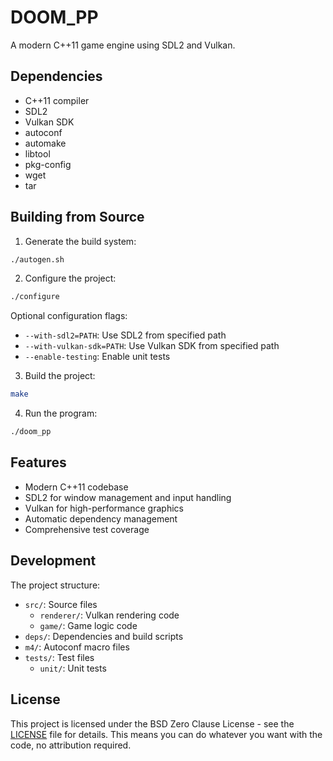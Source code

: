# DOOM_PP

A modern C++11 game engine using SDL2 and Vulkan.

## Dependencies

- C++11 compiler
- SDL2
- Vulkan SDK
- autoconf
- automake
- libtool
- pkg-config
- wget
- tar

## Building from Source

1. Generate the build system:
```bash
./autogen.sh
```

2. Configure the project:
```bash
./configure
```
   
   Optional configuration flags:
   - `--with-sdl2=PATH`: Use SDL2 from specified path
   - `--with-vulkan-sdk=PATH`: Use Vulkan SDK from specified path
   - `--enable-testing`: Enable unit tests

3. Build the project:
```bash
make
```

4. Run the program:
```bash
./doom_pp
```

## Features

- Modern C++11 codebase
- SDL2 for window management and input handling
- Vulkan for high-performance graphics
- Automatic dependency management
- Comprehensive test coverage

## Development

The project structure:
- `src/`: Source files
  - `renderer/`: Vulkan rendering code
  - `game/`: Game logic code
- `deps/`: Dependencies and build scripts
- `m4/`: Autoconf macro files
- `tests/`: Test files
  - `unit/`: Unit tests

## License

This project is licensed under the BSD Zero Clause License - see the [LICENSE](LICENSE) file for details.
This means you can do whatever you want with the code, no attribution required. 